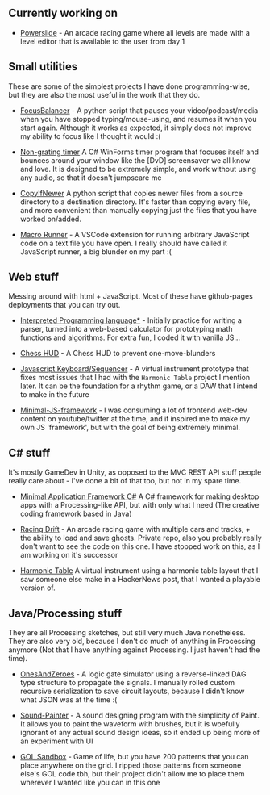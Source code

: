 ## Currently working on

- [Powerslide](https://gamejolt.com/games/Powerslide/805966) - An arcade racing game where all levels are made with a level editor that is available to the user from day 1

## Small utilities

These are some of the simplest projects I have done programming-wise, but they are also the most useful in the work that they do.

- [FocusBalancer](https://github.com/El-Tejaso/FocusBalancer) - A python script that pauses your video/podcast/media when you have stopped typing/mouse-using, and resumes it when you start again. Although it works as expected, it simply does not improve my ability to focus like I thought it would :(

- [Non-grating timer](https://github.com/El-Tejaso/Non-Grating-Timer) A C# WinForms timer program  that focuses itself and bounces around your window like the [DvD] screensaver we all know and love. It is designed to be extremely simple, and work without using any audio, so that it doesn't jumpscare me

- [CopyIfNewer](https://github.com/El-Tejaso/CopyIfNewer) A python script that copies newer files from a source directory to a destination directory. It's faster than copying every file, and more convenient than manually copying just the files that you have worked on/added.

- [Macro Runner](https://github.com/El-Tejaso/MacroRunner) - A VSCode extension for running arbitrary JavaScript code on a text file you have open. I really should have called it JavaScript runner, a big blunder on my part :(

## Web stuff

Messing around with html + JavaScript. Most of these have github-pages deployments that you can try out.

- [Interpreted Programming language*](https://github.com/El-Tejaso/Calculator) - Initially practice for writing a parser, turned into a web-based calculator for prototyping math functions and algorithms. For extra fun, I coded it with vanilla JS...

- [Chess HUD](https://github.com/El-Tejaso/Chess-HUD) - A Chess HUD to prevent one-move-blunders

- [Javascript Keyboard/Sequencer](https://github.com/El-Tejaso/Javascript-Keyboard) - A virtual instrument prototype that fixes most issues that I had with the `Harmonic Table` project I mention later. It can be the foundation for a rhythm game, or a DAW that I intend to make in the future

- [Minimal-JS-framework](https://github.com/El-Tejaso/Minimal-JS-framework) - I was consuming a lot of frontend web-dev content on youtube/twitter at the time, and it inspired me to make my own JS 'framework', but with the goal of being extremely minimal.

## C# stuff

It's mostly GameDev in Unity, as opposed to the MVC REST API stuff people really care about - I've done a bit of that too, but not in my spare time.

- [Minimal Application Framework C#](https://github.com/El-Tejaso/CSharp-Minimal-Application-Framework) A C# framework for making desktop apps with a Processing-like API, but with only what I need (The creative coding framework based in Java)

- [Racing Drift](https://gamejolt.com/games/RacingDrift/377289) - An arcade racing game with multiple cars and tracks, + the ability to load and save ghosts. Private repo, also you probably really don't want to see the code on this one. I have stopped work on this, as I am working on it's successor

- [Harmonic Table](https://github.com/El-Tejaso/Harmonic-Table) A virtual instrument using a harmonic table layout that I saw someone else make in a HackerNews post, that I wanted a playable version of. 

## Java/Processing stuff

They are all Processing sketches, but still very much Java nonetheless.
They are also very old, because I don't do much of anything in Processing anymore (Not that I have anything against Processing. I just haven't had the time).

- [OnesAndZeroes](https://github.com/El-Tejaso/OnesAndZeroes) - A logic gate simulator using a reverse-linked DAG type structure to propagate the signals. I manually rolled custom recursive serialization to save circuit layouts, because I didn't know what JSON was at the time :(

- [Sound-Painter](https://github.com/El-Tejaso/Sound-Painter) - A sound designing program with the simplicity of Paint. It allows you to paint the waveform with brushes, but it is woefully ignorant of any actual sound design ideas, so it ended up being more of an experiment with UI

- [GOL Sandbox](https://github.com/El-Tejaso/Game-of-life-sandbox) - Game of life, but you have 200 patterns that you can place anywhere on the grid. I ripped those patterns from someone else's GOL code tbh, but their project didn't allow me to place them wherever I wanted like you can in this one
